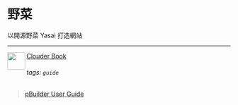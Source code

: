 野菜
===

以開源野菜 Yasai 打造網站

---
<img align="left" height="40" src="https://m3.ypcloud.com/cms/jdi_cards_clouder_cms_6eae937bb7.png"> [Clouder Book](https://md.ypcloud.com/s/olcCfqYfn)

###### tags: `guide`
> [pBuilder User Guide](https://md.ypcloud.com/s/NYma1TvF3)